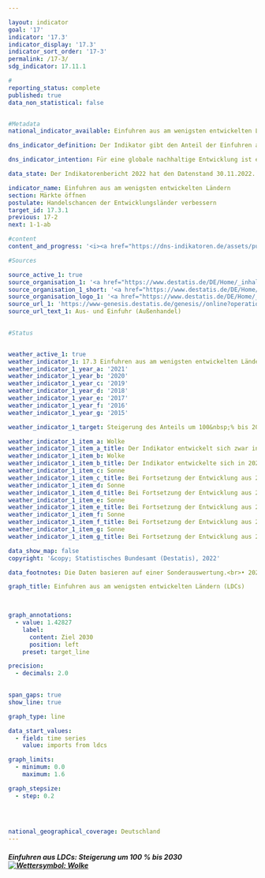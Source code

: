 ```yaml
---

layout: indicator    
goal: '17'    
indicator: '17.3'    
indicator_display: '17.3'    
indicator_sort_order: '17-3'    
permalink: /17-3/    
sdg_indicator: 17.11.1    

#
reporting_status: complete    
published: true    
data_non_statistical: false    


#Metadata    
national_indicator_available: Einfuhren aus am wenigsten entwickelten Ländern    

dns_indicator_definition: Der Indikator gibt den Anteil der Einfuhren aus am wenigsten entwickelten Ländern (Least Developed Countries, LDCs) an den gesamten Einfuhren nach Deutschland (in Euro gemessen) an.    

dns_indicator_intention: Für eine globale nachhaltige Entwicklung ist es wichtig, die Handelschancen der Entwicklungs- und Schwellenländer zu verbessern. Entwicklungs- und Schwellenländer benötigen ein offenes und faires Handelssystem, um sowohl Rohstoffe als auch verarbeitete Produkte auf dem Weltmarkt anzubieten. Die Bundesregierung hat daher als Ziel festgelegt, dass sich der Anteil der Einfuhren aus LDCs zwischen den Jahren 2014 und 2030 verdoppeln soll.    

data_state: Der Indikatorenbericht 2022 hat den Datenstand 30.11.2022. Die Daten auf dieser Plattform werden regelmäßig aktualisiert, sodass online aktuellere Daten verfügbar sein können als im <a href="https://dns-indikatoren.de/assets/publications/reports/de/2022.pdf">Indikatorenbericht 2022</a> veröffentlicht.    

indicator_name: Einfuhren aus am wenigsten entwickelten Ländern    
section: Märkte öffnen    
postulate: Handelschancen der Entwicklungsländer verbessern    
target_id: 17.3.1    
previous: 17-2    
next: 1-1-ab    

#content     
content_and_progress: '<i><a href="https://dns-indikatoren.de/assets/publications/reports/de/2022.pdf">Text aus dem Indikatorenbericht 2022 </a></i><br>Die Angaben zu Einfuhren nach Deutschland werden von der Außenhandelsstatistik des Statistischen Bundesamtes zusammengestellt. Dabei wird neben dem Herkunftsland der importierten Waren sowie deren Wert und Gewicht auch die Art der Ware detailliert erfasst. Ausgeschlossen ist in der Außenhandelsstatistik der Bereich Dienstleistungen.<br>Die Einordnung der verschiedenen Länder als LDCs wird anhand der Liste der Empfänger öffentlicher Entwicklungsgelder des Ausschusses für Entwicklungszusammenarbeit der Organisation für wirtschaftliche Zusammenarbeit und Entwicklung (<abbr title="Organisation für wirtschaftliche Zusammenarbeit und Entwicklung (Organisation for Economic Co-operation and Development)">OECD</abbr>-DAC) vorgenommen. Für den Indikator werden die im jeweiligen Jahr gültigen Einstufungen gemäß <abbr title="Organisation für wirtschaftliche Zusammenarbeit und Entwicklung (Organisation for Economic Co-operation and Development)">OECD</abbr>-DAC verwendet. Ändert sich also der Status eines Landes, so wirkt sich das auf den Indikator aus, auch wenn der Wert der Einfuhren aus diesem Land unverändert bleibt. Für die Entwicklung des Indikators im dargestellten Zeitraum sind Statusänderungen der Länder allerdings kaum relevant.<br>Bedingt durch Reimporte sind auch Mehrfachzählungen in Zähler und Nenner des Indikators nicht auszuschließen. Zu berücksichtigen ist ferner, dass die Importe aus LDCs im Verhältnis zu den gesamten deutschen Importen betrachtet werden. Somit hängt der Wert des Indikators nicht nur von der absoluten Höhe der Importe aus LDCs ab, sondern auch vom Wert aller Importe.<br>Neben den gesamten Einfuhren Deutschlands aus LDCs wird in der Grafik auch der Anteil von weiterverarbeiteten Produkten dargestellt. Damit soll zumindest in gewissem Umfang der Frage, ob Deutschland aus den LDCs hauptsächlich die Ausgangsstoffe für industriell erzeugte Produkte bezieht oder ob die LDCs selbst am Fertigungsprozess und dessen Wertschöpfung teilhaben Rechnung getragen werden. Unter weiterverarbeiteten Produkten sind alle Waren gefasst, die in der Gliederung nach Warengruppen der Ernährungs- und der Gewerblichen Wirtschaft (EGW) nicht als „Rohstoffe“ eingestuft werden. Entsprechend fallen aus der Natur gewonnene, nicht oder kaum bearbeitete Waren, wie Erdöl, Erze, Rundholz oder pflanzliche Spinnstoffe, nicht darunter. Dagegen zählen etwa Getreide, Gemüse, lebende Tiere, Fleisch und Milch zu den weiterverarbeiteten Produkten.<br>Der Anteil der Einfuhren aus LDCs an den gesamten Einfuhren nach Deutschland lag 2019 bei 0,94&nbsp;% oder 10,4 Milliarden Euro. Dies bedeutet eine Steigerung um 116&nbsp;% gegenüber 2002, als der Anteil noch bei 0,44&nbsp;% lag. Die positive Entwicklung zeigte sich allerdings erst in den Jahren seit 2008. Der Anteil der Einfuhren von weiterverarbeiteten Produkten aus LDCs stieg zwischen 2002 und 2019 noch stärker an (+ 151&nbsp;%). Er liegt im Jahr 2019 bei 0,89&nbsp;% der gesamten Einfuhren nach Deutschland (2002: 0,36&nbsp;%), dies entspricht einem Wert von rund 9,9 Milliarden Euro. In den letzten drei Berichtsjahren stagniert der Anteil. Dennoch wäre bei Fortsetzung des Anstiegs der letzten fünf Jahre davon auszugehen, dass die Zielmarke erreicht wird.<br>Eine genauere Betrachtung der unterschiedlichen Herkunftsländer zeigt, dass 2019 fast drei Viertel der Einfuhren aus LDCs aus Bangladesch (57&nbsp;%) und Kambodscha (16&nbsp;%) stammten. Werden nicht nur die LDCs, sondern alle Entwicklungs- und Schwellenländer betrachtet, so betrug im Jahr 2019 ihr Anteil an den gesamten Einfuhren nach Deutschland 21,8&nbsp;%, wobei der Anteil weiterverarbeiteter Güter bei 20,11&nbsp;% lag (nach 13,67 beziehungsweise 12,17&nbsp;% im Jahr 2002). Somit machen die Einfuhren aus LDCs sowohl an allen Gütern als auch an den weiterverarbeiteten einen eher kleineren Teil der Einfuhren aus Entwicklungs- und Schwellenländern aus. Wie oben ersichtlich hat ihr Anteil an den gesamten Einfuhren jedoch im Zeitverlauf stärker zugenommen. Nicht nur unter den Entwicklungs- und Schwellenländern, sondern auch insgesamt spielt China die größte Rolle. Allein der Anteil der Importe aus China an allen deutschen Importen betrug 2019 9,97&nbsp;% beziehungsweise 9,94&nbsp;% für die weiterverarbeiteten Güter.'    

#Sources    

source_active_1: true
source_organisation_1: '<a href="https://www.destatis.de/DE/Home/_inhalt.html">Statistisches Bundesamt</a>'
source_organisation_1_short: '<a href="https://www.destatis.de/DE/Home/_inhalt.html">Statistisches Bundesamt (Destatis)</a>'
source_organisation_logo_1: '<a href="https://www.destatis.de/DE/Home/_inhalt.html"><img src="https://dnsUpgradeEnvironment.github.io/dns-indicators/public/OrgImgDe/destatis.png" alt="Statistisches Bundesamt" title=" Klicken Sie hier um zur Homepage der Organisation Statistisches Bundesamt zu gelangen." style="height:60px; width:148px; border: transparent"/></a>'
source_url_1: 'https://www-genesis.destatis.de/genesis//online?operation=table&code=51000-0001'
source_url_text_1: Aus- und Einfuhr (Außenhandel)
    

#Status    


weather_active_1: true
weather_indicator_1: 17.3 Einfuhren aus am wenigsten entwickelten Ländern
weather_indicator_1_year_a: '2021'
weather_indicator_1_year_b: '2020'
weather_indicator_1_year_c: '2019'
weather_indicator_1_year_d: '2018'
weather_indicator_1_year_e: '2017'
weather_indicator_1_year_f: '2016'
weather_indicator_1_year_g: '2015'

weather_indicator_1_target: Steigerung des Anteils um 100&nbsp;% bis 2030 gegenüber 2014

weather_indicator_1_item_a: Wolke
weather_indicator_1_item_a_title: Der Indikator entwickelt sich zwar in die gewünschte Richtung auf das Ziel zu, bei Fortsetzung der Entwicklung würde das Ziel im Zieljahr aber um mehr als 20 % der Differenz zwischen Zielwert und aktuellem Wert verfehlt.
weather_indicator_1_item_b: Wolke
weather_indicator_1_item_b_title: Der Indikator entwickelte sich in 2020 zwar in die gewünschte Richtung auf das Ziel zu, bei Fortsetzung der Entwicklung wäre das Ziel im Zieljahr aber um mehr als 20 % der Differenz zwischen Zielwert und dem damaligen Wert verfehlt worden.
weather_indicator_1_item_c: Sonne
weather_indicator_1_item_c_title: Bei Fortsetzung der Entwicklung aus 2019 wäre der Zielwert erreicht oder um weniger als 5 % der Differenz zwischen Zielwert und dem damaligen Wert verfehlt worden.
weather_indicator_1_item_d: Sonne
weather_indicator_1_item_d_title: Bei Fortsetzung der Entwicklung aus 2018 wäre der Zielwert erreicht oder um weniger als 5 % der Differenz zwischen Zielwert und dem damaligen Wert verfehlt worden.
weather_indicator_1_item_e: Sonne
weather_indicator_1_item_e_title: Bei Fortsetzung der Entwicklung aus 2017 wäre der Zielwert erreicht oder um weniger als 5 % der Differenz zwischen Zielwert und dem damaligen Wert verfehlt worden.
weather_indicator_1_item_f: Sonne
weather_indicator_1_item_f_title: Bei Fortsetzung der Entwicklung aus 2016 wäre der Zielwert erreicht oder um weniger als 5 % der Differenz zwischen Zielwert und dem damaligen Wert verfehlt worden.
weather_indicator_1_item_g: Sonne
weather_indicator_1_item_g_title: Bei Fortsetzung der Entwicklung aus 2015 wäre der Zielwert erreicht oder um weniger als 5 % der Differenz zwischen Zielwert und dem damaligen Wert verfehlt worden.    

data_show_map: false    
copyright: '&copy; Statistisches Bundesamt (Destatis), 2022'    

data_footnotes: Die Daten basieren auf einer Sonderauswertung.<br>• 2021 vorläufige Daten.<br>• LDCs = Am wenigsten entwickelte Länder (Least Developed Countries).    

graph_title: Einfuhren aus am wenigsten entwickelten Ländern (LDCs)    

    

graph_annotations:
  - value: 1.42827
    label:
      content: Ziel 2030
      position: left
    preset: target_line    

precision: 
  - decimals: 2.0
        

span_gaps: true    
show_line: true    

graph_type: line    

data_start_values: 
  - field: time series
    value: imports from ldcs    

graph_limits: 
  - minimum: 0.0
    maximum: 1.6    

graph_stepsize: 
  - step: 0.2
        

            

national_geographical_coverage: Deutschland    
---
```



<div>
  <div class="my-header">
    <h5>Einfuhren aus LDCs: Steigerung um 100&nbsp;% bis 2030
      <a href="https://dnsUpgradeEnvironment.github.io/dns-indicators/status"><img src="https://g205sdgs.github.io/sdg-indicators/public/Wettersymbole/Wolke.png" title="Der Indikator entwickelte sich in 2021 zwar in die gewünschte Richtung auf das Ziel zu, bei Fortsetzung der Entwicklung wäre das Ziel im Zieljahr aber um mehr als 20 % der Differenz zwischen Zielwert und dem damaligen Wert verfehlt worden." alt="Wettersymbol: Wolke"/>
      </a>
    </h5>
  </div>
  <div class="my-header-note">
  </div>
</div>